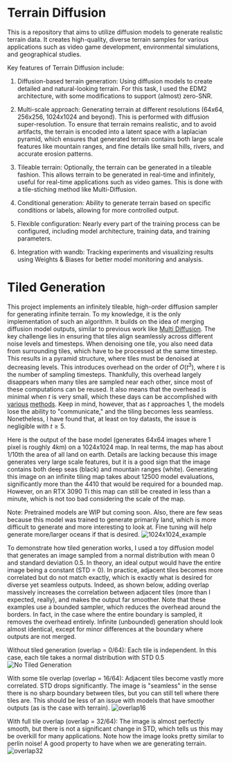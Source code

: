# Terrain Diffusion

This is a repository that aims to utilize diffusion models to generate realistic terrain data. It creates high-quality, diverse terrain samples for various applications such as video game development, environmental simulations, and geographical studies.

Key features of Terrain Diffusion include:

1. Diffusion-based terrain generation: Using diffusion models to create detailed and natural-looking terrain. For this task, I used the EDM2 architecture, with some modifications to support (almost) zero-SNR.

2. Multi-scale approach: Generating terrain at different resolutions (64x64, 256x256, 1024x1024 and beyond). This is performed with diffusion super-resolution. To ensure that terrain remains realistic, and to avoid artifacts, the terrain is encoded into a latent space with a laplacian pyramid, which ensures that generated terrain contains both large scale features like mountain ranges, and fine details like small hills, rivers, and accurate erosion patterns.

3. Tileable terrain: Optionally, the terrain can be generated in a tileable fashion. This allows terrain to be generated in real-time and infinitely, useful for real-time applications such as video games. This is done with a tile-stiching method like Multi-Diffusion.

5. Conditional generation: Ability to generate terrain based on specific conditions or labels, allowing for more controlled output.

5. Flexible configuration: Nearly every part of the training process can be configured, including model architecture, training data, and training parameters.

6. Integration with wandb: Tracking experiments and visualizing results using Weights & Biases for better model monitoring and analysis.

# Tiled Generation
This project implements an infinitely tileable, high-order diffusion sampler for generating infinite terrain. To my knowledge, it is the only implementation of such an algorithm. It builds on the idea of merging diffusion model outputs, similar to previous work like [Multi Diffusion](https://arxiv.org/abs/2302.08113). The key challenge lies in ensuring that tiles align seamlessly across different noise levels and timesteps. When denoising one tile, you also need data from surrounding tiles, which have to be processed at the same timestep. This results in a pyramid structure, where tiles must be denoised at decreasing levels. This introduces overhead on the order of $O(t^3)$, where $t$ is the number of sampling timesteps. Thankfully, this overhead largely disappears when many tiles are sampled near each other, since most of these computations can be reused. It also means that the overhead is minimal when $t$ is very small, which these days can be accomplished with [various](https://arxiv.org/abs/2303.01469) [methods](https://arxiv.org/abs/2202.00512). Keep in mind, however, that as $t$ approaches 1, the models lose the ability to "communicate," and the tiling becomes less seamless. Nonetheless, I have found that, at least on toy datasts, the issue is negligible with $t \geq 5$.

Here is the output of the base model (generates 64x64 images where 1 pixel is roughly 4km) on a 1024x1024 map. In real terms, the map has about 1/10th the area of all land on earth. Details are lacking because this image generates very large scale features, but it is a good sign that the image contains both deep seas (black) and mountain ranges (white).
Generating this image on an infinite tiling map takes about 12500 model evaluations, significantly more than the 4410 that would be required for a bounded map. However, on an RTX 3090 Ti this map can still be created in less than a minute, which is not too bad considering the scale of the map.

Note: Pretrained models are WIP but coming soon. Also, there are few seas because this model was trained to generate primarily land, which is more difficult to generate and more interesting to look at. Fine tuning will help generate more/larger oceans if that is desired.
![1024x1024_example](https://github.com/user-attachments/assets/8ea21283-0aee-471d-b470-037ad2b8bd92)

To demonstrate how tiled generation works, I used a toy diffusion model that generates an image sampled from a normal distribution with mean 0 and standard deviation 0.5. In theory, an ideal output would have the entire image being a constant (STD = 0). In practice, adjacent tiles becomes more correlated but do not match exactly, which is exactly what is desired for diverse yet seamless outputs. Indeed, as shown below, adding overlap massively increases the correlation between adjacent tiles (more than I expected, really), and makes the output far smoother. Note that these examples use a bounded sampler, which reduces the overhead around the borders. In fact, in the case where the entire boundary is sampled, it removes the overhead entirely. Infinite (unbounded) generation should look almost identical, except for minor differences at the boundary where outputs are not merged.

Without tiled generation (overlap = 0/64):
Each tile is independent. In this case, each tile takes a normal distribution with STD 0.5
![No Tiled Generation](https://github.com/user-attachments/assets/d305428e-8a70-455d-86cc-8eb68e33254e)

With some tile overlap (overlap = 16/64):
Adjacent tiles become vastly more correlated. STD drops significantly. The image is "seamless" in the sense there is no sharp boundary between tiles, but you can still tell where there tiles are. This should be less of an issue with models that have smoother outputs (as is the case with terrain).
![overlap16](https://github.com/user-attachments/assets/fdc03bee-3e6f-42ea-9d60-1549350a0779)

With full tile overlap (overlap = 32/64):
The image is almost perfectly smooth, but there is not a significant change in STD, which tells us this may be overkill for many applications. Note how the image looks pretty similar to perlin noise! A good property to have when we are generating terrain.
![overlap32](https://github.com/user-attachments/assets/6eeef120-7af4-442b-a740-84008a22a9fb)
